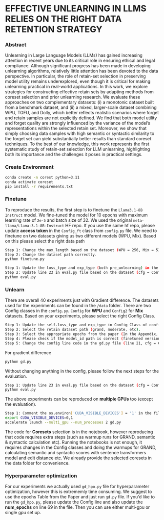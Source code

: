 # EFFECTIVE UNLEARNING IN LLMS RELIES ON THE RIGHT DATA RETENTION STRATEGY

### Abstract
Unlearning in Large Language Models (LLMs) has gained increasing attention in recent years due to its critical role in ensuring ethical and legal compliance. Although significant progress has been made in developing unlearning algorithms, relatively little attention has been devoted to the data perspective. In particular, the role of retain-set selection in preserving model utility remains underexplored, even though it is critical for making unlearning practical in real-world applications. In this work, we explore strategies for constructing effective retain sets by adapting methods from coreset selection and prior unlearning research. We evaluate these approaches on two complementary datasets: (i) a monotonic dataset built from a benchmark dataset, and (ii) a mixed, larger-scale dataset combining WPU, TOFU, and Dolly, which better reflects realistic scenarios where forget and retain samples are not explicitly defined. We find that both model utility and forget quality are strongly influenced by the variance of the model’s representations within the selected retain set. Moreover, we show that simply choosing data samples with high semantic or syntactic similarity to the forget set can yield substantially better results than standard coreset techniques. To the best of our knowledge, this work represents the first systematic study of retain-set selection for LLM unlearning, highlighting both its importance and the challenges it poses in practical settings.


### Create Environment
```bash
conda create -n corest python=3.11
conda activate coreset
pip install -r requirements.txt
```



### Finetune

To reproduce the results, the first step is to finetune the `Llama3.1-8B Instruct` model. We fine-tuned the model for 10 epochs with maximum learning rate of `2e-5` and batch size of 32. We used the original `meta-llama/Llama-3.1-8B-Instruct` HF repo. If you use the same hf repo, please update **access token** in the `Config_ft` class from ```config.py``` file. We need to finetune on two datasets giving us two different models (WPU, Mix). Based on this please select the right data path

```bash
Step 1: Change the max_length based on the dataset (WPU = 256, Mix = 512)
Step 2: Change the dataset path correctly.
python finetune.py
```

```bash
Step 1: Update the loss_type and exp_type (both pre_unlearning) in the Config/Config2 classes in config.py file
Step 2: Update line 23 in eval.py file based on the dataset (cfg = Config() for WPU, cfg = Config2() for Mix).
python eval.py
```


### Unlearn

There are overall 40 experiments just with Gradient difference. The datasets used for the experiments can be found in the `/data` folder. There are two Config classes in the ```config.py```. `Config` for **WPU** and `Config2` for **Mix** datasets. Based on your experiments, please select the right Config Class. 


```bash
Step 1: Update the self.loss_type and exp_type in Config Class of config.py to gd
Step 2: Select the retain dataset path (grand, moderate, etc).
Step 3: Select the appropriate epochs from the paper (In the Appendix, Table:4) for the experiment.
Step 4: Please check if the model_id path is correct (finetuned version WPU/Mix).
Step 5: Change the config line code in the gd.py file (line 21, cfg = Config() for WPU, cfg = Config2() for Mix).
```


For gradient difference 

```bash
python gd.py
```
Without changing anything in the config, please follow the next steps for the evaluation. 

```bash
Step 1: Update line 23 in eval.py file based on the dataset (cfg = Config() for WPU, cfg = Config2() for Mix).
python eval.py
```


The above experiments can be reproduced on **multiple GPUs** too (except the evaluation). 

```bash
Step 1: Comment the os.environ['CUDA_VISIBLE_DEVICES'] = '1' in the files (finetune, gd). Lets say we do gd.py here
export CUDA_VISIBLE_DEVICES=0,1 
accelerate launch --multi_gpu --num_processes 2 gd.py
```

The code for **Coresets** selection is in the notebook, however reproducing that code requires extra steps (such as warmup runs for GRAND, semantic & syntactic calculation etc). Running the notebooks is not enough, it requires changes in the Config classes and doing the warmups for GRAND, calculating semantic and syntactic scores with sentence transformers model and edit distance etc. We already provide the selected coresets in the data folder for convenience. 



### Hyperparameter optimization 

For our experiments we actually used `gd_hpo.py` file for hyperparameter optimization, however this is extrememly time consuming. We suggest to use the epochs Table from the Paper and just run `gd.py` file. If you'd like to run the `gd_hpo.py`, please update the Config line and also update the **num_epochs** on line 69 in the file. Then you can use either multi-gpu or single gpu set up.

